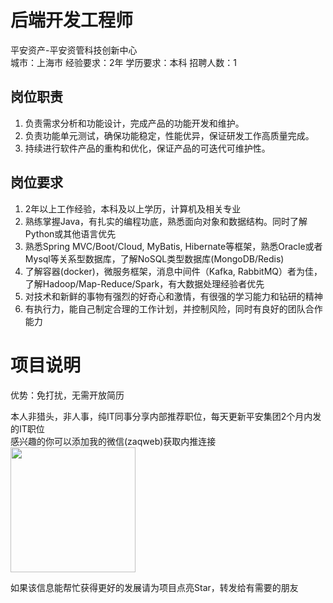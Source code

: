 # 后端开发工程师
平安资产-平安资管科技创新中心  
城市：上海市 经验要求：2年 学历要求：本科  招聘人数：1

## 岗位职责
1.	负责需求分析和功能设计，完成产品的功能开发和维护。
   2.	负责功能单元测试，确保功能稳定，性能优异，保证研发工作高质量完成。
   3.	持续进行软件产品的重构和优化，保证产品的可迭代可维护性。

## 岗位要求
1.	2年以上工作经验，本科及以上学历，计算机及相关专业
   2.	熟练掌握Java，有扎实的编程功底，熟悉面向对象和数据结构。同时了解Python或其他语言优先
   3.	熟悉Spring MVC/Boot/Cloud, MyBatis, Hibernate等框架，熟悉Oracle或者Mysql等关系型数据库，了解NoSQL类型数据库(MongoDB/Redis)
   4.	了解容器(docker)，微服务框架，消息中间件（Kafka, RabbitMQ）者为佳，了解Hadoop/Map-Reduce/Spark，有大数据处理经验者优先
   5.	对技术和新鲜的事物有强烈的好奇心和激情，有很强的学习能力和钻研的精神
   6.	有执行力，能自己制定合理的工作计划，并控制风险，同时有良好的团队合作能力

# 项目说明

优势：免打扰，无需开放简历

本人非猎头，非人事，纯IT同事分享内部推荐职位，每天更新平安集团2个月内发的IT职位  
感兴趣的你可以添加我的微信(zaqweb)获取内推连接  
<img src="https://github.com/zaqweb/PA-IT-JOBS/blob/master/WechatICode.jpeg"  height="200" width="200">

如果该信息能帮忙获得更好的发展请为项目点亮Star，转发给有需要的朋友





